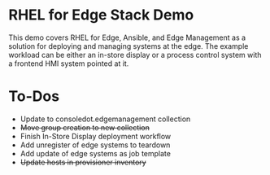 # RHEL for Edge Stack Demo

This demo covers RHEL for Edge, Ansible, and Edge Management as a solution for deploying and managing systems at the edge. The example workload can be either an in-store display or a process control system with a frontend HMI system pointed at it.

# To-Dos
  
- Update to consoledot.edgemanagement collection
- ~~Move group creation to new collection~~
- Finish In-Store Display deployment workflow
- Add unregister of edge systems to teardown
- Add update of edge systems as job template
- ~~Update hosts in provisioner inventory~~